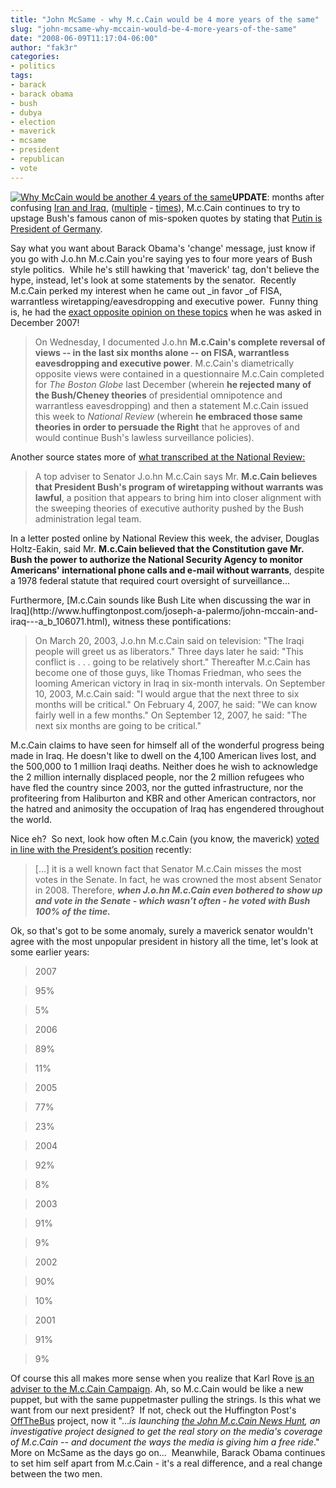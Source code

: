 ```yaml
---
title: "John McSame - why M.c.Cain would be 4 more years of the same"
slug: "john-mcsame-why-mccain-would-be-4-more-years-of-the-same"
date: "2008-06-09T11:17:04-06:00"
author: "fak3r"
categories:
- politics
tags:
- barack
- barack obama
- bush
- dubya
- election
- maverick
- mcsame
- president
- republican
- vote
---
```


[![Why McCain would be another 4 years of the same](http://www.fak3r.com/wp-content/uploads/2008/06/mcbush-mccain-bush-230x300.jpg)](http://www.fak3r.com/wp-content/uploads/2008/06/mcbush-mccain-bush.jpg)**UPDATE**: months after confusing [Iran and Iraq](http://thecaucus.blogs.nytimes.com/2008/03/18/mccain-misspeaks-on-iran-al-qaeda/), ([multiple](http://www.timesonline.co.uk/tol/news/world/us_and_americas/us_elections/article3582503.ece) - [times](http://www.huffingtonpost.com/2008/03/19/mccain-repeats-iranal-qa_n_92349.html)), M.c.Cain continues to try to upstage Bush's famous canon of mis-spoken quotes by stating that [Putin is President of Germany](http://www.someofnothing.com/2008/06/john-mccain-putin-germany-nothing-to.html).

Say what you want about Barack Obama's 'change' message, just know if you go with J.o.hn M.c.Cain you're saying yes to four more years of Bush style politics.  While he's still hawking that 'maverick' tag, don't believe the hype, instead, let's look at some statements by the senator.  Recently M.c.Cain perked my interest when he came out _in favor _of FISA, warrantless wiretapping/eavesdropping and executive power.  Funny thing is, he had the [exact opposite opinion on these topics](http://www.salon.com/opinion/greenwald/2008/06/06/mccain/print.html) when he was asked in December 2007!


> On Wednesday, I documented J.o.hn **M.c.Cain's complete reversal of views -- in the last six months alone -- on FISA, warrantless eavesdropping and executive power**. M.c.Cain's diametrically opposite views were contained in a questionnaire M.c.Cain completed for _The Boston Globe_ last December (wherein **he rejected many of the Bush/Cheney theories** of presidential omnipotence and warrantless eavesdropping) and then a statement M.c.Cain issued this week to _National Review_ (wherein **he embraced those same theories in order to persuade the Right** that he approves of and would continue Bush's lawless surveillance policies). 


Another source states more of [what transcribed at the National Review:](http://www.huffingtonpost.com/2008/06/06/mccain-supports-bushs-war_n_105610.html)


> A top adviser to Senator J.o.hn M.c.Cain says Mr. **M.c.Cain believes that President Bush's program of wiretapping without warrants was lawful**, a position that appears to bring him into closer alignment with the sweeping theories of executive authority pushed by the Bush administration legal team.

In a letter posted online by National Review this week, the adviser, Douglas Holtz-Eakin, said Mr. **M.c.Cain believed that the Constitution gave Mr. Bush the power to authorize the National Security Agency to monitor Americans' international phone calls and e-mail without warrants**, despite a 1978 federal statute that required court oversight of surveillance...


<!-- more -->Furthermore, [M.c.Cain sounds like Bush Lite when discussing the war in Iraq](http://www.huffingtonpost.com/joseph-a-palermo/john-mccain-and-iraq---a_b_106071.html), witness these pontifications:


> On March 20, 2003, J.o.hn M.c.Cain said on television: "The Iraqi people will greet us as liberators." Three days later he said: "This conflict is . . . going to be relatively short." Thereafter M.c.Cain has become one of those guys, like Thomas Friedman, who sees the looming American victory in Iraq in six-month intervals. On September 10, 2003, M.c.Cain said: "I would argue that the next three to six months will be critical." On February 4, 2007, he said: "We can know fairly well in a few months." On September 12, 2007, he said: "The next six months are going to be critical."

M.c.Cain claims to have seen for himself all of the wonderful progress being made in Iraq. He doesn't like to dwell on the 4,100 American lives lost, and the 500,000 to 1 million Iraqi deaths. Neither does he wish to acknowledge the 2 million internally displaced people, nor the 2 million refugees who have fled the country since 2003, nor the gutted infrastructure, nor the profiteering from Haliburton and KBR and other American contractors, nor the hatred and animosity the occupation of Iraq has engendered throughout the world.


Nice eh?  So next, look how often M.c.Cain (you know, the maverick) [voted in line with the President’s position](http://www.progressivemediausa.org/2008/05/27/john-mcsame/) recently:


> [...] it is a well known fact that Senator M.c.Cain misses the most votes in the Senate. In fact, he was crowned the most absent Senator in 2008. Therefore, **_when J.o.hn M.c.Cain even bothered to show up and vote in the Senate - which wasn’t often - he voted with Bush 100% of the time._**


Ok, so that's got to be some anomaly, surely a maverick senator wouldn't agree with the most unpopular president in history all the time, let's look at some earlier years:


> 

> 
> 


> 
> 

> 2007
> 

> 95%
> 

> 5%
> 


> 
> 

> 2006
> 

> 89%
> 

> 11%
> 


> 
> 

> 2005
> 

> 77%
> 

> 23%
> 


> 
> 

> 2004
> 

> 92%
> 

> 8%
> 


> 
> 

> 2003
> 

> 91%
> 

> 9%
> 


> 
> 

> 2002
> 

> 90%
> 

> 10%
> 


> 
> 

> 2001
> 

> 91%
> 

> 9%
> 





Of course this all makes more sense when you realize that Karl Rove [is an adviser to the M.c.Cain Campaign](http://www.huffingtonpost.com/2008/06/03/fox-news-finally-identifi_n_104976.html).  Ah, so M.c.Cain would be like a new puppet, but with the same puppetmaster pulling the strings.  Is this what we want from our next president?  If not,  check out the Huffington Post's [OffTheBus](http://www.huffingtonpost.com/off-the-bus/) project, now it "..._is launching [the John M.c.Cain News Hunt](http://www.huffingtonpost.com/amanda-michel/join-the-john-mccain-news_b_104629.html), an investigative project designed to get the real story on the media's coverage of M.c.Cain -- and document the ways the media is giving him a free ride_."  More on McSame as the days go on...  Meanwhile, Barack Obama continues to set him self apart from M.c.Cain - it's a real difference, and a real change between the two men.
